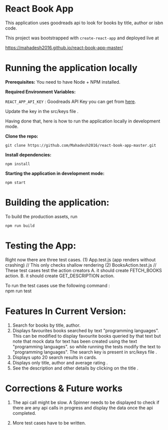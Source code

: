 # React Book App

This application uses goodreads api to look for books by title, author or isbn code.

This project was bootstrapped with `create-react-app` and deployed live at

https://mahadesh2016.github.io/react-book-app-master/

# Running the application locally

**Prerequisites:** You need to have Node + NPM installed.

**Required Environment Variables:**

`REACT_APP_API_KEY` : Goodreads API Key you can get from [here](https://www.goodreads.com/api/keys).

Update the key in the src/keys file .

Having done that, here is how to run the application locally in development mode.

**Clone the repo:**

    git clone https://github.com/Mahadesh2016/react-book-app-master.git

**Install dependencies:**

    npm install

**Starting the application in development mode:**

    npm start

# Building the application:

To build the production assets, run

    npm run build

# Testing the App:

Right now there are three test cases.
(1) App.test.js (app renders without crashing) // This only checks shallow rendering
(2) BooksAction.test.js // These test cases test the action creators
A. it should create FETCH_BOOKS action.
B. it should create GET_DESCRIPTION action.

To run the test cases use the following command :  
 npm run test

# Features In Current Version:

1. Search for books by title, author.
2. Displays favourites books searched by text "programming languages". This can be modified to display favourite books queried by that text but note that mock data for text has been created using the text "programming languages". so while running the tests modify the text to "programming languages".
   The search key is present in src/keys file .
3. Displays upto 20 search results in cards.
4. Displays only title, author and average rating .
5. See the description and other details by clicking on the title .

# Corrections & Future works

1. The api call might be slow. A Spinner needs to be displayed to check if there are any api calls in progress and display the data once the api completed.

2. More test cases have to be written.
